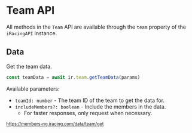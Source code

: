 # Team API

All methods in the `Team` API are available through the `team` property of the `iRacingAPI` instance.

## Data

Get the team data.

```ts
const teamData = await ir.team.getTeamData(params)
```

Available parameters:

- `teamId: number` - The team ID of the team to get the data for.
- `includeMembers?: boolean` - Include the members in the data.
  - For faster responses, only request when necessary.

<sub>https://members-ng.iracing.com/data/team/get</sub>
